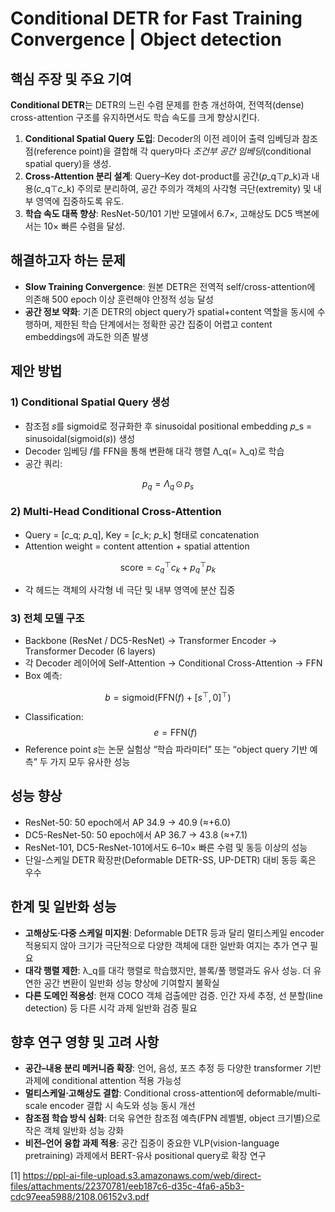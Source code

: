 # Conditional DETR for Fast Training Convergence | Object detection

## 핵심 주장 및 주요 기여  
**Conditional DETR**는 DETR의 느린 수렴 문제를 한층 개선하여, 전역적(dense) cross-attention 구조를 유지하면서도 학습 속도를 크게 향상시킨다.  
1. **Conditional Spatial Query 도입**: Decoder의 이전 레이어 출력 임베딩과 참조점(reference point)을 결합해 각 query마다 *조건부 공간 임베딩*(conditional spatial query)을 생성.  
2. **Cross-Attention 분리 설계**: Query–Key dot-product를 공간(𝑝_q⊤𝑝_k)과 내용(𝑐_q⊤𝑐_k) 주의로 분리하여, 공간 주의가 객체의 사각형 극단(extremity) 및 내부 영역에 집중하도록 유도.  
3. **학습 속도 대폭 향상**: ResNet-50/101 기반 모델에서 6.7×, 고해상도 DC5 백본에서는 10× 빠른 수렴을 달성.  

## 해결하고자 하는 문제  
- **Slow Training Convergence**: 원본 DETR은 전역적 self/cross-attention에 의존해 500 epoch 이상 훈련해야 안정적 성능 달성  
- **공간 정보 약화**: 기존 DETR의 object query가 spatial+content 역할을 동시에 수행하며, 제한된 학습 단계에서는 정확한 공간 집중이 어렵고 content embeddings에 과도한 의존 발생  

## 제안 방법  
### 1) Conditional Spatial Query 생성  
- 참조점 𝑠를 sigmoid로 정규화한 후 sinusoidal positional embedding 𝑝_s = sinusoidal(sigmoid(𝑠)) 생성  
- Decoder 임베딩 𝑓를 FFN을 통해 변환해 대각 행렬 Λ_q(= λ_q)로 학습  
- 공간 쿼리:  

$$
p_q = \Lambda_q \,\odot\, p_s
$$  
  
### 2) Multi-Head Conditional Cross-Attention  
- Query = [𝑐_q; 𝑝_q], Key = [𝑐_k; 𝑝_k] 형태로 concatenation  
- Attention weight = content attention + spatial attention  

$$
\text{score} = c_q^⊤ c_k + p_q^⊤ p_k
$$  

- 각 헤드는 객체의 사각형 네 극단 및 내부 영역에 분산 집중  

### 3) 전체 모델 구조  
- Backbone (ResNet / DC5-ResNet) → Transformer Encoder → Transformer Decoder (6 layers)  
- 각 Decoder 레이어에 Self-Attention → Conditional Cross-Attention → FFN  
- Box 예측:  

$$
b = \mathrm{sigmoid}(\mathrm{FFN}(f) + [s^\top, 0]^\top)
$$  

- Classification: $$e = \mathrm{FFN}(f)$$  
- Reference point 𝑠는 논문 실험상 “학습 파라미터” 또는 “object query 기반 예측” 두 가지 모두 유사한 성능  

## 성능 향상  
- ResNet-50: 50 epoch에서 AP 34.9 → 40.9 (≈+6.0)  
- DC5-ResNet-50: 50 epoch에서 AP 36.7 → 43.8 (≈+7.1)  
- ResNet-101, DC5-ResNet-101에서도 6–10× 빠른 수렴 및 동등 이상의 성능  
- 단일-스케일 DETR 확장판(Deformable DETR-SS, UP-DETR) 대비 동등 혹은 우수  

## 한계 및 일반화 성능  
- **고해상도·다중 스케일 미지원**: Deformable DETR 등과 달리 멀티스케일 encoder 적용되지 않아 크기가 극단적으로 다양한 객체에 대한 일반화 여지는 추가 연구 필요  
- **대각 행렬 제한**: λ_q를 대각 행렬로 학습했지만, 블록/풀 행렬과도 유사 성능. 더 유연한 공간 변환이 일반화 성능 향상에 기여할지 불확실  
- **다른 도메인 적용성**: 현재 COCO 객체 검출에만 검증. 인간 자세 추정, 선 분할(line detection) 등 다른 시각 과제 일반화 검증 필요  

## 향후 연구 영향 및 고려 사항  
- **공간–내용 분리 메커니즘 확장**: 언어, 음성, 포즈 추정 등 다양한 transformer 기반 과제에 conditional attention 적용 가능성  
- **멀티스케일·고해상도 결합**: Conditional cross-attention에 deformable/multi-scale encoder 결합 시 속도와 성능 동시 개선  
- **참조점 학습 방식 심화**: 더욱 유연한 참조점 예측(FPN 레벨별, object 크기별)으로 작은 객체 일반화 성능 강화  
- **비전–언어 융합 과제 적용**: 공간 집중이 중요한 VLP(vision-language pretraining) 과제에서 BERT-유사 positional query로 확장 연구  


[1] https://ppl-ai-file-upload.s3.amazonaws.com/web/direct-files/attachments/22370781/eeb187c6-d35c-4fa6-a5b3-cdc97eea5988/2108.06152v3.pdf
